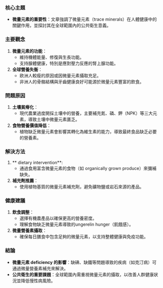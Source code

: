 ### 核心主題  
- **微量元素的重要性**：文章強調了微量元素（trace minerals）在人體健康中的關鍵作用，並探討其在全球範圍內的公共衛生意義。  

### 主要觀念  
1. **微量元素的功能**：  
   - 維持機體能量、修復與生長功能。  
   - 支持腺體健康，特別是應對壓力反應的腎上腺功能。  
2. **全球營養失衡**：  
   - 欧洲人較瘦的原因或因微量元素攝取充足。  
   - 非洲人的骨骼結構與牙齒健康良好可能源於微量元素豐富的飲食。  

### 問題原因  
1. **土壤貧瘠化**：  
   - 現代農業過度開採土壤中的營養，主要補充氮、磷、鉀（NPK）等三大元素，導致土壤中微量元素匱乏。  
2. **食物營養價值降低**：  
   - 植物缺乏微量元素會影響其轉化為維生素的能力，導致最終食品缺乏必要的營養素。  

### 解決方法  
1. ** dietary intervention**:  
   - 通過食用富含微量元素的食物（如 organically grown produce）來彌補缺失。  
2. **補充劑推薦**：  
   - 使用植物基質的微量元素補充劑，避免礦物鹽或岩石來源的產品。  

### 健康建議  
1. **飲食調整**：  
   - 選擇有機農產品以確保更高的營養密度。  
   - 理解食物缺乏微量元素導致的ungerelin hunger（飢餓感）。  
2. **微量營養素攝取**：  
   - 確保每日膳食中包含足夠的微量元素，以支持整體健康與免疫功能。  

### 結論  
- **微量元素 deficiency 的影響**：缺碘、缺鐵等問題導致的疾病（如克汀病）可通過微量營養素補充來解決。  
- **公共衛生的重要課題**：全球範圍內需重視微量元素的攝取，以改善人群健康狀況並降低慢性病風險。
